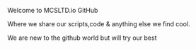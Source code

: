 Welcome to MCSLTD.io GitHub 

Where we share our scripts,code & anything else we find cool. 

We are new to the github world but will try our best 

